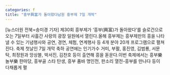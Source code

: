 ```yaml
---
categories: f
title: "흥부興富가 돌아왔다남원 흥부제 7일 개막"
---
```

[뉴스더원 전북=송미경 기자] 제30회 흥부제가 ‘흥부(興富)가 돌아왔다’를 슬로건으로 오는 7일부터 사흘간 사랑의 광장 일원에서 열린다.올해 흥부제는 흥부제만의 흥을 나타낼 수 있는 기념행사와 공연, 경연, 체험, 연계행사 등 4개 분야 20개 프로그램으로 펼쳐진다. 축제 첫날인 7일 개막 축하 공연에는 인기가수 거미, 부활, 홍진영, 김범룡, 서문탁, 최정원과 앙상블, 박서진, 김찬호 등이 출연해 흥을 돋운다.이번 축제에서는 흥부樂놀부樂 한마당, 흥부골 스타 탄생, 흥부 품바 명인전, 판소리 열전-흥부를 만나다 등이 다채롭게 펼